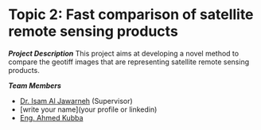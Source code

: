# Topic 2: Fast comparison of satellite remote sensing products

***Project Description***
This project aims at developing a novel method to compare the geotiff images that are representing satellite remote sensing products.

***Team Members***

- [Dr. Isam Al Jawarneh](https://isamaljawarneh.github.io/) (Supervisor)
- [write your name](your profile or linkedin)
- [Eng. Ahmed Kubba](https://www.linkedin.com/in/ahmed-ammar-a1131a126/)
